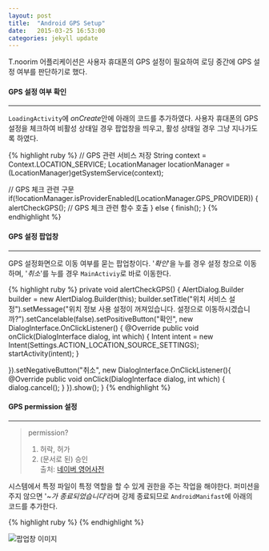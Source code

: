 ```yaml
---
layout: post
title:  "Android GPS Setup"
date:   2015-03-25 16:53:00
categories: jekyll update
---
```


T.noorim 어플리케이션은 사용자 휴대폰의 GPS 설정이 필요하여 로딩 중간에 GPS 설정 여부를 판단하기로 했다.  


#### GPS 설정 여부 확인
---  
`LoadingActivity`에 *onCreate*안에 아래의 코드를 추가하였다. 사용자 휴대폰의 GPS 설정을 체크하여 비활성 상태일 경우 팝업창을 띄우고, 활성 상태일 경우 그냥 지나가도록 하였다.

{% highlight ruby %}
// GPS 관련 서비스 저장
String context = Context.LOCATION_SERVICE;
LocationManager locationManager = (LocationManager)getSystemService(context);

// GPS 체크 관련 구문
if(!locationManager.isProviderEnabled(LocationManager.GPS_PROVIDER)) {
  alertCheckGPS(); // GPS 체크 관련 함수 호출
} else {
  finish();
}
{% endhighlight %}  


#### GPS 설정 팝업창
---  
GPS 설정화면으로 이동 여부를 묻는 팝업창이다. '*확인*'을 누를 경우 설정 창으로 이동하며, '*취소*'를 누를 경우 `MainActiviy`로 바로 이동한다.

{% highlight ruby %}
private void alertCheckGPS() {
  AlertDialog.Builder builder = new AlertDialog.Builder(this);
        builder.setTitle("위치 서비스 설정").setMessage("위치 정보 사용 설정이 꺼져있습니다. 설정으로 이동하시겠습니까?").setCancelable(false).setPositiveButton("확인", new DialogInterface.OnClickListener() {
    @Override
    public void onClick(DialogInterface dialog, int which) {
      Intent intent = new Intent(Settings.ACTION_LOCATION_SOURCE_SETTINGS);
                        startActivity(intent);
    }
  
  }).setNegativeButton("취소", new DialogInterface.OnClickListener(){
    @Override
    public void onClick(DialogInterface dialog, int which) {
      dialog.cancel();
    }
  }).show();
}
{% endhighlight %}  


#### GPS permission 설정
---  
> permission?  
> 1. 허락, 허가  
> 2. (문서로 된) 승인  
> 출처: [네이버 영어사전][naver-endic]  

시스템에서 특정 파일이 특정 역할을 할 수 있게 권한을 주는 작업을 해야한다. 퍼미션을 주지 않으면 '*~가 종료되었습니다*'라며 강제 종료되므로 `AndroidManifast`에 아래의 코드를 추가한다.

{% highlight ruby %}
<uses-permission android:name="android.permission.ACCESS_FINE_LOCATION"/>
{% endhighlight %}  

![팝업창 이미지](https://github.com/noorim/noorim.github.io/blob/master/_image/img1.png)




[naver-endic]: http://endic.naver.com/enkrEntry.nhn?sLn=kr&entryId=ed047f1c3922452eb106d322f1f3c318